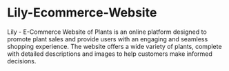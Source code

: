 # Lily-Ecommerce-Website
 Lily - E-Commerce Website of Plants is an online platform designed to promote plant sales and provide users with an engaging and seamless shopping experience. The website offers a wide variety of plants, complete with detailed descriptions and images to help customers make informed decisions.
